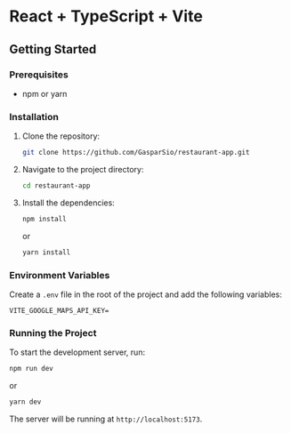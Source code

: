 # React + TypeScript + Vite

## Getting Started

### Prerequisites

- npm or yarn

### Installation

1. Clone the repository:
    ```bash
    git clone https://github.com/GasparSio/restaurant-app.git
    ```
2. Navigate to the project directory:
    ```bash
    cd restaurant-app
    ```
3. Install the dependencies:
    ```bash
    npm install
    ```
    or
    ```bash
    yarn install
    ```

### Environment Variables

Create a `.env` file in the root of the project and add the following variables:

```env
VITE_GOOGLE_MAPS_API_KEY=
```

### Running the Project

To start the development server, run:

```bash
npm run dev
```
or
```bash
yarn dev
```

The server will be running at `http://localhost:5173`.
